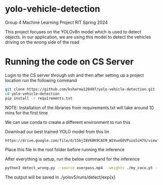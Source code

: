 # yolo-vehicle-detection
Group 4 Machine Learning Project RIT Spring 2024

This project focuses on the YOLOv8n model which is used to detect objects. In our application, we are using this model to detect the vehicles driving on the wrong side of the road

# Running the code on CS Server

Login to the CS server through ssh and then after setting up a project location run the following command

```bash
git clone https://github.com/ksharma120497/yolo-vehicle-detection.git
cd yolo-vehicle-detection
pip install -r requirements.txt
```

NOTE: Installation of the libraries from requirements.txt will take around 10 mins for the first time

We can use conda to create a different environment to run this

Download our best trained YOLO model from this lin
```bash
https://drive.google.com/file/d/15bjI8V68K9CACM_W2VueE0VPuio5iH7X/view?usp=share_link
```

Place this file in the root folder before running the inference


After everything is setup, run the below command for the inference

```bash
python3 detect_wrong.py --source overpass.mp4 --weights ./my_coco.pt --data ./my_coco.yaml
```

The output will be saved in ./yolov5/runs/detect/exp{x}





